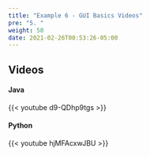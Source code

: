 ```yaml
---
title: "Example 6 - GUI Basics Videos"
pre: "5. "
weight: 50
date: 2021-02-26T00:53:26-05:00
---
```


## Videos

#### Java

{{< youtube d9-QDhp9tgs >}}

#### Python

{{< youtube hjMFAcxwJBU >}}